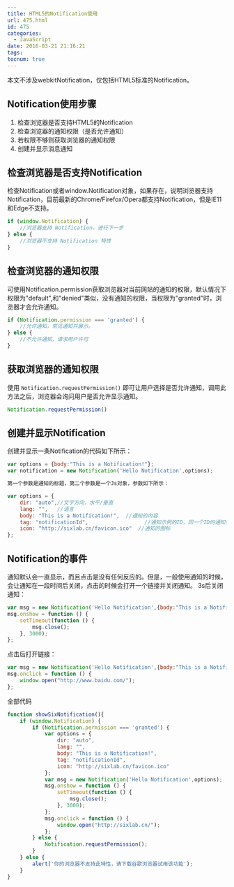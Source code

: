 ```yaml
---
title: HTML5的Notification使用
url: 475.html
id: 475
categories:
  - JavaScript
date: 2016-03-21 21:16:21
tags:
tocnum: true
---
```


本文不涉及webkitNotification，仅包括HTML5标准的Notification。
<!-- more -->
Notification使用步骤
----------------

1.  检查浏览器是否支持HTML5的Notification
2.  检查浏览器的通知权限（是否允许通知）
3.  若权限不够则获取浏览器的通知权限
4.  创建并显示消息通知

检查浏览器是否支持Notification
---------------------

检查Notification或者window.Notification对象，如果存在，说明浏览器支持Notification，目前最新的Chrome/Firefox/Opera都支持Notification，但是IE11和Edge不支持。
```js
if (window.Notification) {
    //浏览器支持 Notification，进行下一步
} else {
    //浏览器不支持 Notification 特性
}
```
检查浏览器的通知权限
----------

可使用Notification.permission获取浏览器对当前网站的通知的权限，默认情况下权限为"default",和"denied"类似，没有通知的权限，当权限为"granted"时，浏览器才会允许通知。
```js
if (Notification.permission === 'granted') {
    //允许通知，常见通知并展示。
} else {
    //不允许通知，请求用户许可
}
```
获取浏览器的通知权限
----------

使用 `Notification.requestPermission()` 即可让用户选择是否允许通知，调用此方法之后，浏览器会询问用户是否允许显示通知。
```js
Notification.requestPermission()
```
创建并显示Notification
-----------------

创建并显示一条Notification的代码如下所示：
```js
var options = {body:"This is a Notification!"};
var notification = new Notification('Hello Notification',options);

第一个参数是通知的标题，第二个参数是一个Js对象，参数如下所示：

var options = {
    dir: "auto",//文字方向，水平/垂直
    lang: "",   //语言
    body: "This is a Notification!",  //通知的内容
    tag: "notificationId",                  //通知示例的ID，同一个ID的通知会更新内容，而不是新建一个通知。
    icon: "http://sixlab.cn/favicon.ico"  //通知的图标
};
```
Notification的事件
---------------

通知默认会一直显示，而且点击是没有任何反应的。但是，一般使用通知的时候，会让通知在一段时间后关闭，点击的时候会打开一个链接并关闭通知。 3s后关闭通知：
```js
var msg = new Notification('Hello Notification',{body:"This is a Notification!"});
msg.onshow = function () {
    setTimeout(function () {
        msg.close();
    }, 3000);
};
```
点击后打开链接：
```js
var msg = new Notification('Hello Notification',{body:"This is a Notification!"});
msg.onclick = function () {
    window.open("http://www.baidu.com/");
};
```
全部代码
```js
function showSixNotification(){
    if (window.Notification) {
        if (Notification.permission === 'granted') {
            var options = {
                dir: "auto",
                lang: "",
                body: "This is a Notification!",
                tag: "notificationId",
                icon: "http://sixlab.cn/favicon.ico"
            };
            var msg = new Notification('Hello Notification',options);
            msg.onshow = function () {
                setTimeout(function () {
                    msg.close();
                }, 3000);
            };
            msg.onclick = function () {
                window.open("http://sixlab.cn/");
            };
        } else {
            Notification.requestPermission();
        }
    } else {
        alert('你的浏览器不支持此特性，请下载谷歌浏览器试用该功能');
    }
}
```